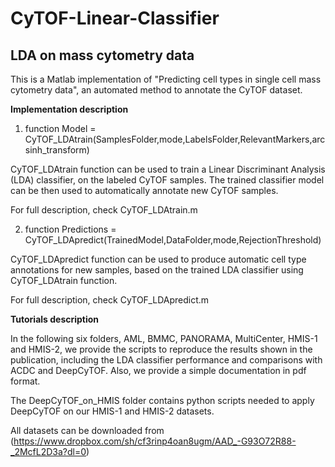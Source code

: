 # CyTOF-Linear-Classifier
## LDA on mass cytometry data

This is a Matlab implementation of "Predicting cell types in single cell mass cytometry data", an automated method to annotate the CyTOF dataset.

**Implementation description**

1. function Model = CyTOF_LDAtrain(SamplesFolder,mode,LabelsFolder,RelevantMarkers,arcsinh_transform)

CyTOF_LDAtrain function can be used to train a Linear Discriminant Analysis (LDA) classifier, on the labeled CyTOF samples. The trained classifier model can be then used to automatically annotate new CyTOF samples.

For full description, check CyTOF_LDAtrain.m

2. function Predictions = CyTOF_LDApredict(TrainedModel,DataFolder,mode,RejectionThreshold)

CyTOF_LDApredict function can be used to produce automatic cell type annotations for new samples, based on the trained LDA classifier using CyTOF_LDAtrain function.

For full description, check CyTOF_LDApredict.m

**Tutorials description**

In the following six folders, AML, BMMC, PANORAMA, MultiCenter, HMIS-1 and HMIS-2, we provide the scripts to reproduce the results shown in the publication, including the LDA classifier performance and comparisons with ACDC and DeepCyTOF. Also, we provide a simple documentation in pdf format.

The DeepCyTOF_on_HMIS folder contains python scripts needed to apply DeepCyTOF on our HMIS-1 and HMIS-2 datasets.

All datasets can be downloaded from (https://www.dropbox.com/sh/cf3rinp4oan8ugm/AAD_-G93O72R88-_2McfL2D3a?dl=0)
